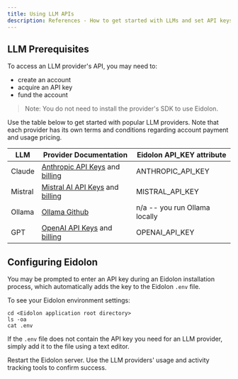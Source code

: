```yaml
---
title: Using LLM APIs
description: References - How to get started with LLMs and set API keys
---
```


## LLM Prerequisites

To access an LLM provider's API, you may need to:

- create an account
- acquire an API key
- fund the account

> Note: You do not need to install the provider's SDK to use Eidolon.

Use the table below to get started with popular LLM providers. Note that each provider has its own terms and conditions regarding account payment and usage pricing.

| LLM | Provider Documentation | Eidolon API_KEY attribute |
| --- | --- | --- |
| Claude | [Anthropic API Keys](https://console.anthropic.com/settings/keys) and [billing](https://console.anthropic.com/settings/plans)  | ANTHROPIC_API_KEY |
| Mistral | [Mistral AI API Keys](https://console.mistral.ai/api-keys/) and [billing](https://console.mistral.ai/billing/)| MISTRAL_API_KEY |
| Ollama | [Ollama Github](https://github.com/ollama/ollama)  | n/a -- you run Ollama locally |
| GPT | [OpenAI API Keys](https://platform.openai.com/api-keys) and [billing](https://platform.openai.com/settings/organization/billing/overview) | OPENAI_API_KEY |

## Configuring Eidolon

You may be prompted to enter an API key during an Eidolon installation process, which automatically adds the key to the Eidolon `.env` file. 

To see your Eidolon environment settings:

```console
cd <Eidolon application root directory>
ls -oa
cat .env
```

If the `.env` file does not contain the API key you need for an LLM provider, simply add it to the file using a text editor. 

Restart the Eidolon server. Use the LLM providers' usage and activity tracking tools to confirm success.